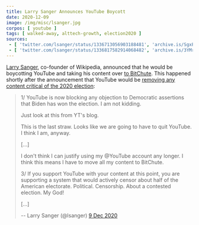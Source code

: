 ```yaml
---
title: Larry Sanger Announces YouTube Boycott
date: 2020-12-09
image: /img/misc/lsanger.jpg
corpos: [ youtube ]
tags: [ walked-away, alttech-growth, election2020 ]
sources:
 - [ 'twitter.com/lsanger/status/1336713056903188481', 'archive.is/SgxPo' ]
 - [ 'twitter.com/lsanger/status/1336817582914068482', 'archive.is/3YMrK' ]
---
```


[Larry Sanger](https://larrysanger.org/), co-founder of Wikipedia, announced
that he would be boycotting YouTube and taking his content over [to
BitChute](https://www.bitchute.com/channel/Zwzw22uEWVcP/). This happened
shortly after the announcement that YouTube would be [removing any content
critical of the 2020
election](/e/youtube-will-remove-content-critical-of-election/):

> 1/ YouTube is now blocking any objection to Democratic assertions that Biden
> has won the election. I am not kidding.
>
> Just look at this from YT's blog.
>
> This is the last straw. Looks like we are going to have to quit YouTube. I
> think I am, anyway.
>
> [...]
>
> I don't think I can justify using my @YouTube account any longer. I think
> this means I have to move all my content to BitChute.
>
> 3/ If you support YouTube with your content at this point, you are supporting
> a system that would actively censor about half of the American electorate.
> Political. Censorship. About a contested election. My God!
>
> [...]
>
> -- Larry Sanger (@lsanger) [9 Dec 2020](https://archive.is/SgxPo)

